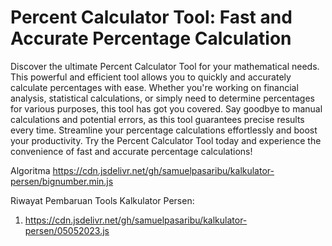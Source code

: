 # Percent Calculator Tool: Fast and Accurate Percentage Calculation
Discover the ultimate Percent Calculator Tool for your mathematical needs. This powerful and efficient tool allows you to quickly and accurately calculate percentages with ease. Whether you're working on financial analysis, statistical calculations, or simply need to determine percentages for various purposes, this tool has got you covered. Say goodbye to manual calculations and potential errors, as this tool guarantees precise results every time. Streamline your percentage calculations effortlessly and boost your productivity. Try the Percent Calculator Tool today and experience the convenience of fast and accurate percentage calculations!

Algoritma
https://cdn.jsdelivr.net/gh/samuelpasaribu/kalkulator-persen/bignumber.min.js

Riwayat Pembaruan Tools Kalkulator Persen:
1. https://cdn.jsdelivr.net/gh/samuelpasaribu/kalkulator-persen/05052023.js
